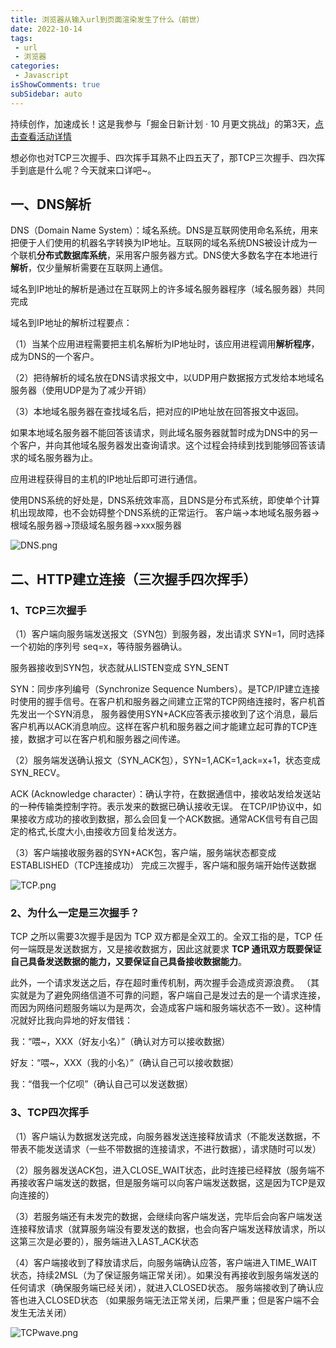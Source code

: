```yaml
---
title: 浏览器从输入url到页面渲染发生了什么（前世）
date: 2022-10-14
tags:
 - url
 - 浏览器
categories: 
 - Javascript
isShowComments: true  
subSidebar: auto
---
```


持续创作，加速成长！这是我参与「掘金日新计划 · 10 月更文挑战」的第3天，[点击查看活动详情](https://juejin.cn/post/7147654075599978532 "https://juejin.cn/post/7147654075599978532")

想必你也对TCP三次握手、四次挥手耳熟不止四五天了，那TCP三次握手、四次挥手到底是什么呢？今天就来口详吧~。
## 一、DNS解析
   DNS（Domain Name System）：域名系统。DNS是互联网使用命名系统，用来把便于人们使用的机器名字转换为IP地址。互联网的域名系统DNS被设计成为一个联机**分布式数据库系统**，采用客户服务器方式。DNS使大多数名字在本地进行**解析**，仅少量解析需要在互联网上通信。

域名到IP地址的解析是通过在互联网上的许多域名服务器程序（域名服务器）共同完成

域名到IP地址的解析过程要点：

（1）当某个应用进程需要把主机名解析为IP地址时，该应用进程调用**解析程序**，成为DNS的一个客户。

（2）把待解析的域名放在DNS请求报文中，以UDP用户数据报方式发给本地域名服务器（使用UDP是为了减少开销）

（3）本地域名服务器在查找域名后，把对应的IP地址放在回答报文中返回。

   如果本地域名服务器不能回答该请求，则此域名服务器就暂时成为DNS中的另一个客户，并向其他域名服务器发出查询请求。这个过程会持续到找到能够回答该请求的域名服务器为止。

应用进程获得目的主机的IP地址后即可进行通信。

使用DNS系统的好处是，DNS系统效率高，且DNS是分布式系统，即使单个计算机出现故障，也不会妨碍整个DNS系统的正常运行。
客户端->本地域名服务器->根域名服务器->顶级域名服务器->xxx服务器


![DNS.png](https://p6-juejin.byteimg.com/tos-cn-i-k3u1fbpfcp/df25dab40fba44268d689981789c4cd9~tplv-k3u1fbpfcp-watermark.image?)

## 二、HTTP建立连接（三次握手四次挥手）

### 1、TCP三次握手

（1）客户端向服务端发送报文（SYN包）到服务器，发出请求 SYN=1，同时选择一个初始的序列号 seq=x，等待服务器确认。 

服务器接收到SYN包，状态就从LISTEN变成 SYN_SENT 

SYN：同步序列编号（Synchronize Sequence Numbers）。是TCP/IP建立连接时使用的握手信号。在客户机和服务器之间建立正常的TCP网络连接时，客户机首先发出一个SYN消息， 服务器使用SYN+ACK应答表示接收到了这个消息，最后客户机再以ACK消息响应。这样在客户机和服务器之间才能建立起可靠的TCP连接，数据才可以在客户机和服务器之间传递。

（2）服务端发送确认报文（SYN_ACK包），SYN=1,ACK=1,ack=x+1，状态变成 SYN_RECV。 

ACK (Acknowledge character）：确认字符，在数据通信中，接收站发给发送站的一种传输类控制字符。表示发来的数据已确认接收无误。 在TCP/IP协议中，如果接收方成功的接收到数据，那么会回复一个ACK数据。通常ACK信号有自己固定的格式,长度大小,由接收方回复给发送方。 

（3）客户端接收服务器的SYN+ACK包，客户端，服务端状态都变成 ESTABLISHED（TCP连接成功） 完成三次握手，客户端和服务端开始传送数据


![TCP.png](https://p9-juejin.byteimg.com/tos-cn-i-k3u1fbpfcp/8a3b3016219245fc87859654099d651b~tplv-k3u1fbpfcp-watermark.image?)

### 2、为什么一定是三次握手？

TCP 之所以需要3次握手是因为 TCP 双方都是全双工的。全双工指的是，TCP 任何一端既是发送数据方，又是接收数据方，因此这就要求 **TCP 通讯双方既要保证自己具备发送数据的能力，又要保证自己具备接收数据能力**。 

此外，一个请求发送之后，存在超时重传机制，两次握手会造成资源浪费。 （其实就是为了避免网络信道不可靠的问题，客户端自己是发过去的是一个请求连接，而因为网络问题服务端以为是两次，会造成客户端和服务端状态不一致）。这种情况就好比我向异地的好友借钱：

我：“喂~，XXX（好友小名）”（确认对方可以接收数据）

好友：“喂~，XXX（我的小名）”（确认自己可以接收数据）

我：“借我一个亿呗”（确认自己可以发送数据）

### 3、TCP四次挥手

（1）客户端认为数据发送完成，向服务器发送连接释放请求（不能发送数据，不带表不能发送请求（一些不带数据的连接请求，不进行数据），请求随时可以发） 

（2）服务器发送ACK包，进入CLOSE_WAIT状态，此时连接已经释放（服务端不再接收客户端发送的数据，但是服务端可以向客户端发送数据，这是因为TCP是双向连接的） 

（3）若服务端还有未发完的数据，会继续向客户端发送，完毕后会向客户端发送连接释放请求（就算服务端没有要发送的数据，也会向客户端发送释放请求，所以这第三次是必要的），服务端进入LAST_ACK状态 

（4）客户端接收到了释放请求后，向服务端确认应答，客户端进入TIME_WAIT状态，持续2MSL（为了保证服务端正常关闭）。如果没有再接收到服务端发送的任何请求（确保服务端已经关闭），就进入CLOSED状态。 服务端接收到了确认应答也进入CLOSED状态 （如果服务端无法正常关闭，后果严重；但是客户端不会发生无法关闭）


![TCPwave.png](https://p3-juejin.byteimg.com/tos-cn-i-k3u1fbpfcp/53175bba94c744f5bb0d12cd38db7a0a~tplv-k3u1fbpfcp-watermark.image?)

